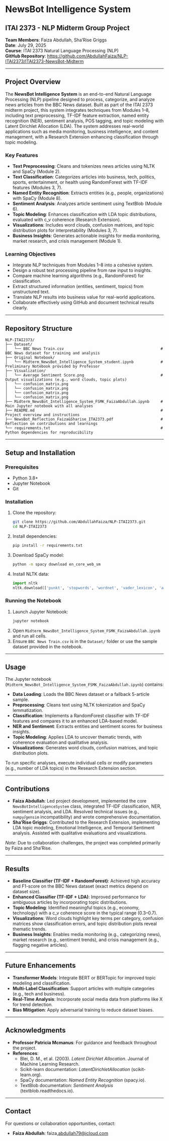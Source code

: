 # NewsBot Intelligence System

## ITAI 2373 - NLP Midterm Group Project

**Team Members**: Faiza Abdullah, Sha’Rise Griggs  
**Date**: July 29, 2025  
**Course**: ITAI 2373 Natural Language Processing (NLP)  
**GitHub Repository**: https://github.com/AbdullahFaiza/NLP-ITAI2373/ITAI2373-NewsBot-Midterm
  

---

## Project Overview

The **NewsBot Intelligence System** is an end-to-end Natural Language Processing (NLP) pipeline designed to process, categorize, and analyze news articles from the BBC News dataset. Built as part of the ITAI 2373 midterm project, this system integrates techniques from Modules 1–8, including text preprocessing, TF-IDF feature extraction, named entity recognition (NER), sentiment analysis, POS tagging, and topic modeling with Latent Dirichlet Allocation (LDA). The system addresses real-world applications such as media monitoring, business intelligence, and content management, with a Research Extension enhancing classification through topic modeling.

### Key Features
- **Text Preprocessing**: Cleans and tokenizes news articles using NLTK and SpaCy (Module 2).
- **Text Classification**: Categorizes articles into business, tech, politics, sports, entertainment, or health using RandomForest with TF-IDF features (Modules 3, 7).
- **Named Entity Recognition**: Extracts entities (e.g., people, organizations) with SpaCy (Module 8).
- **Sentiment Analysis**: Analyzes article sentiment using TextBlob (Module 6).
- **Topic Modeling**: Enhances classification with LDA topic distributions, evaluated with c_v coherence (Research Extension).
- **Visualizations**: Includes word clouds, confusion matrices, and topic distribution plots for interpretability (Modules 3, 7).
- **Business Insights**: Generates actionable insights for media monitoring, market research, and crisis management (Module 1).

### Learning Objectives
- Integrate NLP techniques from Modules 1–8 into a cohesive system.
- Design a robust text processing pipeline from raw input to insights.
- Compare machine learning algorithms (e.g., RandomForest) for classification.
- Extract structured information (entities, sentiment, topics) from unstructured text.
- Translate NLP results into business value for real-world applications.
- Collaborate effectively using GitHub and document technical results clearly.

---

## Repository Structure

```
NLP-ITAI2373/
├── Dataset/
│   └── BBC News Train.csv                                           # BBC News dataset for training and analysis
├── Original Notebook/
│   └── Midterm_NewsBot_Intelligence_System_student.ipynb            # Preliminary Notebook provided by Professor
├── Visualization/
│   └── Average Sentiment Score.png                                  # Output visualizations (e.g., word clouds, topic plots)
│   └── confusion_matrix.png
│   └── confusion_matrix.png
│   └── confusion_matrix.png
│   └── confusion_matrix.png
├── Midterm_NewsBot_Intelligence_System_FSMK_FaizaAbdullah.ipynb     # Main Jupyter notebook with all analyses
├── README.md                                                        # Project overview and instructions
├── NewsBot_Reflection_Faiza&Sharise_ITA2373.pdf                     # Reflection on contributions and learnings
└── requirements.txt                                                 # Python dependencies for reproducibility

```

---

## Setup and Installation

### Prerequisites
- Python 3.8+
- Jupyter Notebook
- Git

### Installation
1. Clone the repository:
   ```bash
   git clone https://github.com/AbdullahFaiza/NLP-ITAI2373.git
   cd NLP-ITAI2373
   ```
2. Install dependencies:
   ```bash
   pip install -r requirements.txt
   ```
3. Download SpaCy model:
   ```bash
   python -m spacy download en_core_web_sm
   ```
4. Install NLTK data:
   ```python
   import nltk
   nltk.download(['punkt', 'stopwords', 'wordnet', 'vader_lexicon', 'averaged_perceptron_tagger', 'averaged_perceptron_tagger_eng'])
   ```

### Running the Notebook
1. Launch Jupyter Notebook:
   ```bash
   jupyter notebook
   ```
2. Open `Midterm_NewsBot_Intelligence_System_FSMK_FaizaAbdullah.ipynb` and run all cells.
3. Ensure `BBC News Train.csv` is in the `Dataset/` folder or use the sample dataset provided in the notebook.

---

## Usage

The Jupyter notebook (`Midterm_NewsBot_Intelligence_System_FSMK_FaizaAbdullah.ipynb`) contains:
- **Data Loading**: Loads the BBC News dataset or a fallback 5-article sample.
- **Preprocessing**: Cleans text using NLTK tokenization and SpaCy lemmatization.
- **Classification**: Implements a RandomForest classifier with TF-IDF features and compares it to an enhanced LDA-based model.
- **NER and Sentiment**: Extracts entities and sentiment scores for business insights.
- **Topic Modeling**: Applies LDA to uncover thematic trends, with coherence evaluation and qualitative analysis.
- **Visualizations**: Generates word clouds, confusion matrices, and topic distribution plots.

To run specific analyses, execute individual cells or modify parameters (e.g., number of LDA topics) in the Research Extension section.

---

## Contributions

- **Faiza Abdullah**: Led project development, implemented the core `NewsBotIntelligenceSystem` class, integrated TF-IDF classification, NER, sentiment analysis, and LDA. Resolved technical issues (e.g., `numpy`/`gensim` incompatibility) and wrote comprehensive documentation.
- **Sha’Rise Griggs**: Contributed to the Research Extension, implementing LDA topic modeling, Emotional Intelligence, and Temporal Sentiment analysis. Assisted with qualitative evaluations and visualizations.

*Note*: Due to collaboration challenges, the project was completed primarily by Faiza and Sha’Rise.

---

## Results

- **Baseline Classifier (TF-IDF + RandomForest)**: Achieved high accuracy and F1-score on the BBC News dataset (exact metrics depend on dataset size).
- **Enhanced Classifier (TF-IDF + LDA)**: Improved performance for ambiguous articles by incorporating topic distributions.
- **Topic Modeling**: Identified meaningful topics (e.g., economy, technology) with a c_v coherence score in the typical range (0.3–0.7).
- **Visualizations**: Word clouds highlight key terms per category, confusion matrices show classification errors, and topic distribution plots reveal thematic trends.
- **Business Insights**: Enables media monitoring (e.g., categorizing news), market research (e.g., sentiment trends), and crisis management (e.g., flagging negative articles).

---

## Future Enhancements

- **Transformer Models**: Integrate BERT or BERTopic for improved topic modeling and classification.
- **Multi-Label Classification**: Support articles with multiple categories (e.g., tech and business).
- **Real-Time Analysis**: Incorporate social media data from platforms like X for trend detection.
- **Bias Mitigation**: Apply adversarial training to reduce dataset biases.

---

## Acknowledgments

- **Professor Patricia Mcmanus**: For guidance and feedback throughout the project.
- **References**:
  - Blei, D. M., et al. (2003). *Latent Dirichlet Allocation*. Journal of Machine Learning Research.
  - Scikit-learn documentation: *LatentDirichletAllocation* (scikit-learn.org).
  - SpaCy documentation: *Named Entity Recognition* (spacy.io).
  - TextBlob documentation: *Sentiment Analysis* (textblob.readthedocs.io).

---

## Contact

For questions or collaboration opportunities, contact:  
- **Faiza Abdullah**: faiza,abdullah79@icloud.com
